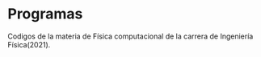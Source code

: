 # Programas
Codigos de la materia de Física computacional de la carrera de Ingeniería Física(2021).
